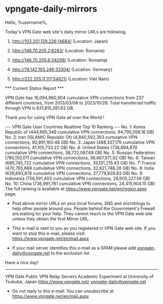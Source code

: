 # vpngate-daily-mirrors

Hello, %username%,

Today's VPN Gate web site's daily mirror URLs are following.

1. http://103.201.129.226:14684/
   (Location: Japan)

2. http://146.70.205.2:6283/
   (Location: Romania)

3. http://146.70.205.6:34299/
   (Location: Romania)

4. http://78.142.193.246:33304/
   (Location: Germany)

5. http://222.255.11.117:54621/
   (Location: Viet Nam)


*** Current Status Report ***

VPN Gate has 16,094,960,904 cumulative VPN connections from 237 different countries, from 2013/03/08 to 2023/10/28.
Total transferred traffic through VPN is 631,815,281.62 GB.

Thank you for using VPN Gate all over the World !


--- VPN Gate User Countries Realtime Top 10 Ranking ---
No. 1: Korea Republic of (444,685,349 cumulative VPN connections, 94,795,058.16 GB)
No. 2: Iran (ISLAMIC Republic Of) (4,840,592,363 cumulative VPN connections, 80,891,160.48 GB)
No. 3: Japan (488,337,176 cumulative VPN connections, 41,105,733.22 GB)
No. 4: United States (736,694,878 cumulative VPN connections, 38,722,087.69 GB)
No. 5: Russian Federation (785,150,011 cumulative VPN connections, 38,667,571.92 GB)
No. 6: Taiwan (685,745,722 cumulative VPN connections, 35,131,215.43 GB)
No. 7: France (470,765,669 cumulative VPN connections, 32,621,748.28 GB)
No. 8: India (626,693,876 cumulative VPN connections, 27,779,828.83 GB)
No. 9: Indonesia (756,591,403 cumulative VPN connections, 26,605,227.56 GB)
No. 10: China (736,991,781 cumulative VPN connections, 24,415,904.15 GB)
The full ranking is available at https://www.vpngate.net/en/region.aspx page.


* Post above mirror URLs on your local forums, SNS and microblogs
  to help other people around you.
  People behind the Government's Frewall are waiting for your help.
  They cannot reach to the VPN Gate web site
  unless they obtain the first Mirror URL.

* This e-mail is sent to you as you registered in VPN Gate web site.
  If you want to stop this e-mail, please visit:
  https://www.vpngate.net/en/mail.aspx

* If your mail server identifies this e-mail as a SPAM
  please add vpngate-daily@vpngate.net to the exclusion list.

Have a nice day!

------------------------------------------------------
VPN Gate Public VPN Relay Servers
Academic Experiment at University of Tsukuba, Japan
https://www.vpngate.net/
vpngate-daily@vpngate.net
* Do not reply to this e-mail.
  You can unsubscribe at https://www.vpngate.net/en/mail.aspx


